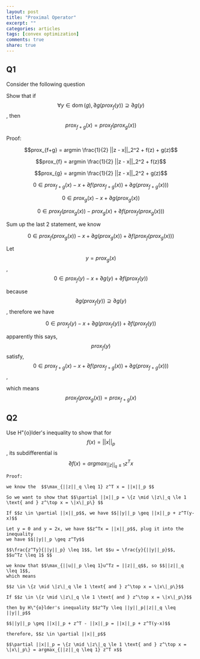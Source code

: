 ```yaml
---
layout: post
title: "Proximal Operator"
excerpt: ""
categories: articles
tags: [convex optimization]
comments: true
share: true
---
```

## Q1  

Consider the following question

Show that if $$\forall y \in \operatorname{dom}(g), \partial g(prox_f (y)) \supseteq \partial g(y)$$, then $$ prox_{f+g}(x) = prox_{f}(prox_{g}(x))$$


Proof:  

$$prox_{f+g} = argmin \frac{1}{2} ||z - x||_2^2 + f(z) + g(z)$$  

$$prox_{f} = argmin \frac{1}{2} ||z - x||_2^2 + f(z)$$

$$prox_{g} = argmin \frac{1}{2} ||z - x||_2^2 + g(z)$$

$$0 \in prox_{f+g}(x) - x + \partial f(prox_{f+g}(x)) + \partial g(prox_{f+g}(x)))$$

$$0 \in prox_{g}(x) - x + \partial g(prox_g(x))$$

$$0 \in prox_f(prox_g(x)) - prox_g(x) + \partial f(prox_f(prox_g(x)))$$

Sum up the last 2 statement, we know  

$$0 \in prox_f(prox_g(x)) - x + \partial g(prox_g(x)) + \partial f(prox_f(prox_g(x)))$$

Let $$y = prox_g(x)$$, $$0 \in prox_f(y) - x + \partial g(y) + \partial f(prox_f(y))$$

because $$\partial g(prox_f (y)) \supseteq \partial g(y)$$, therefore we have

 $$0 \in prox_f(y) - x + \partial g(prox_f (y)) + \partial f(prox_f(y))$$
 
 apparently this says, $$prox_f(y)$$ satisfy, $$0 \in prox_{f+g}(x) - x + \partial f(prox_{f+g}(x)) + \partial g(prox_{f+g}(x)))$$,
 
 which means $$prox_f(prox_g(x)) = prox_{f+g}(x)$$
 
 
## Q2  

Use H\"{o}lder's inequality to show that for $$f(x)=||x||_p$$, its subdifferential is $$\partial f(x) = argmax_{||z||_q \leq 1} z^T x$$
              

    Proof:  

    we know the  $$\max_{||z||_q \leq 1} z^T x = ||x||_p $$

    So we want to show that $$\partial ||x||_p = \{z \mid \|z\|_q \le 1 \text{ and } z^\top x = \|x\|_p\} $$
    
    If $$z \in \partial ||x||_p$$, we have $$||y||_p \geq ||x||_p + z^T(y-x)$$
    
    Let y = 0 and y = 2x, we have $$z^Tx = ||x||_p$$, plug it into the inequality
    we have $$||y||_p \geq z^Ty$$
    
    $$\frac{z^Ty}{||y||_p} \leq 1$$, let $$u = \frac{y}{||y||_p}$$, 
    $$u^Tz \leq 1$ $$
    
    we know that $$\max_{||u||_p \leq 1}u^Tz = ||z||_q$$, so $$||z||_q \leq 1$$,
    which means 
    
    $$z \in \{z \mid \|z\|_q \le 1 \text{ and } z^\top x = \|x\|_p\}$$
    
    If $$z \in \{z \mid \|z\|_q \le 1 \text{ and } z^\top x = \|x\|_p\}$$
    
    then by H\"{o}lder's inequality $$z^Ty \leq ||y||_p||z||_q \leq ||y||_p$$
    
    $$||y||_p \geq ||x||_p + z^T - ||x||_p = ||x||_p + z^T(y-x)$$
    
    therefore, $$z \in \partial ||x||_p$$
    
    $$\partial ||x||_p = \{z \mid \|z\|_q \le 1 \text{ and } z^\top x = \|x\|_p\} = argmax_{||z||_q \leq 1} z^T x$$



